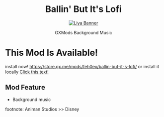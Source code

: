 <div align="center"><h1>Ballin' But It's Lofi</h1>

<p> 
  <a href="https://store.gx.me/mods/feh0ex/ballin-but-it-s-lofi/"><img src="https://us-tuna-sounds-images.voicemod.net/7b1ffc63-2436-4307-8472-d6cdbaa4123d-1677095120184.png" alt="Liya Banner"></a> 
</p>
GXMods Background Music
</div>

# This Mod Is Available!
install now!
https://store.gx.me/mods/feh0ex/ballin-but-it-s-lofi/
or install it locally
[Click this text!](https://github.com/Slyrith/Ballin-But-Its-Lofi/raw/main/Ballin_But_Its_Lofi.crx)

## Mod Feature
- Background music

footnote: Animan Studios >> Disney
